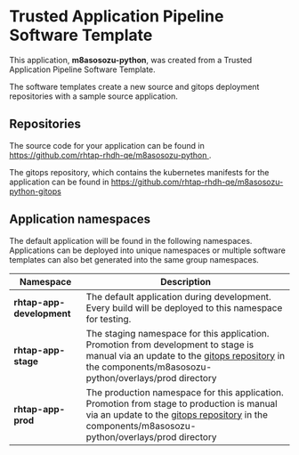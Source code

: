 # Trusted Application Pipeline Software Template

This application, **m8asosozu-python**, was created from a Trusted Application Pipeline Software Template.

The software templates create a new source and gitops deployment repositories with a sample source application. 

## Repositories

The source code for your application can be found in [https://github.com/rhtap-rhdh-qe/m8asosozu-python ](https://github.com/rhtap-rhdh-qe/m8asosozu-python ).
 
The gitops repository, which contains the kubernetes manifests for the application can be found in 
[https://github.com/rhtap-rhdh-qe/m8asosozu-python-gitops ](https://github.com/rhtap-rhdh-qe/m8asosozu-python-gitops ) 

## Application namespaces 

The default application will be found in the following namespaces. Applications can be deployed into unique namespaces or multiple software templates can also bet generated into the same group namespaces.  

|  Namespace   |  Description   |  
| -------- | -------- |   
| **rhtap-app-development** | The default application during development. Every build will be deployed to this namespace for testing. | 
| **rhtap-app-stage** | The staging namespace for this application. Promotion from development to stage is manual via an update to the [gitops repository](https://github.com/rhtap-rhdh-qe/m8asosozu-python-gitops ) in the components/m8asosozu-python/overlays/prod directory |  
| **rhtap-app-prod** | The production namespace for this application. Promotion from stage to production is manual via an update to the [gitops repository](https://github.com/rhtap-rhdh-qe/m8asosozu-python-gitops ) in the components/m8asosozu-python/overlays/prod directory | 